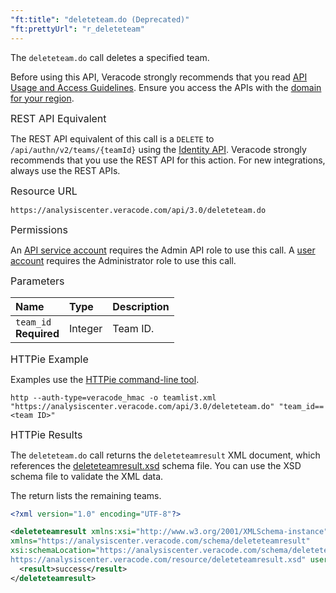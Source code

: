 ```yaml
---
"ft:title": "deleteteam.do (Deprecated)"
"ft:prettyUrl": "r_deleteteam"
---
```

The `deleteteam.do` call deletes a specified team.

Before using this API, Veracode strongly recommends that you read [API Usage and Access Guidelines](https://docs.veracode.com/r/c_API_usage_guidelines). Ensure you access the APIs with the [domain for your region](https://docs.veracode.com/r/Region_Domains_for_Veracode_APIs).

<p><span style="font-size: medium;">REST API Equivalent</span></p>

The REST API equivalent of this call is a `DELETE` to `/api/authn/v2/teams/{teamId}` using the [Identity API](https://docs.veracode.com/r/c_identity_intro). Veracode strongly recommends that you use the REST API for this action. For new integrations, always use the REST APIs.

<p><span style="font-size: medium;">Resource URL</span></p>

```shell
https://analysiscenter.veracode.com/api/3.0/deleteteam.do
```

<p><span style="font-size: medium;">Permissions</span></p>

An [API service account](https://docs.veracode.com/r/c_about_veracode_accounts) requires the Admin API role to use this call. A [user account](https://docs.veracode.com/r/c_role_permissions) requires the Administrator role to use this call.

<p><span style="font-size: medium;">Parameters</span></p>

|Name|Type|Description|
|:---|:---|:----------|
|`team_id`<br>**Required**|Integer|Team ID.|

<p><span style="font-size: medium;">HTTPie Example</span></p>

Examples use the [HTTPie command-line tool](https://docs.veracode.com/r/c_httpie_tool).

```shell
http --auth-type=veracode_hmac -o teamlist.xml "https://analysiscenter.veracode.com/api/3.0/deleteteam.do" "team_id==<team ID>"
```

<p><span style="font-size: medium;">HTTPie Results</span></p>

The `deleteteam.do` call returns the `deleteteamresult` XML document, which references the [deleteteamresult.xsd](https://analysiscenter.veracode.com/resource/deleteteamresult.xsd) schema file. You can use the XSD schema file to validate the XML data.

The return lists the remaining teams.

```xml
<?xml version="1.0" encoding="UTF-8"?>

<deleteteamresult xmlns:xsi="http://www.w3.org/2001/XMLSchema-instance" 
xmlns="https://analysiscenter.veracode.com/schema/deleteteamresult" 
xsi:schemaLocation="https://analysiscenter.veracode.com/schema/deleteteamresult 
https://analysiscenter.veracode.com/resource/deleteteamresult.xsd" userlist_version="3.0" account_id="10023" team_id="10243">
  <result>success</result>
</deleteteamresult>
```

